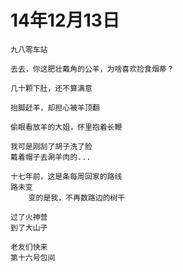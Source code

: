 

# 14年12月13日

	九八零车站
	
	去去，你这肥壮戴角的公羊，为啥喜欢捡食烟蒂？
	
	几十颗下肚，还不算满意
	
	抬脚赶羊，却担心被羊顶翻
	
	偷眼看放羊的大姐，怀里抱着长鞭
	
	我可是刚刮了胡子洗了脸
	戴着帽子去涮羊肉的...
	
	十七年前，这是条每周回家的路线
	路未变
		变的是我，不再数路边的树干
	
	过了火神营
	到了大山子
	
	老友们快来
	第十六号包间

